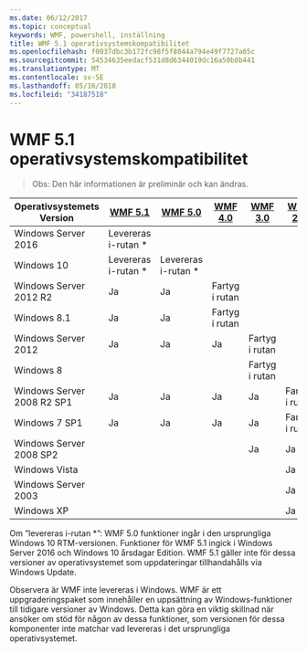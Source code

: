 ```yaml
---
ms.date: 06/12/2017
ms.topic: conceptual
keywords: WMF, powershell, inställning
title: WMF 5.1 operativsystemskompatibilitet
ms.openlocfilehash: f0037dbc3b172fc98f5f8044a794e49f7727a05c
ms.sourcegitcommit: 54534635eedacf531d8d6344019dc16a50b8b441
ms.translationtype: MT
ms.contentlocale: sv-SE
ms.lasthandoff: 05/16/2018
ms.locfileid: "34187518"
---
```

# <a name="wmf-51-operating-system-compatibility"></a>WMF 5.1 operativsystemskompatibilitet #

> Obs: Den här informationen är preliminär och kan ändras.

| Operativsystemets Version | [WMF 5.1](https://aka.ms/wmf51download) | [WMF 5.0](https://aka.ms/wmf5download) | [WMF 4.0](https://aka.ms/wmf4download) |  [WMF 3.0](https://aka.ms/wmf3download) | [WMF 2.0](https://aka.ms/wmf2download) |
| ------------------------ | ----------- | ----------- | ----------- | ------------ |  ------------- |
| Windows Server 2016 | Levereras i-rutan * |  |  |  |  |
| Windows 10 | Levereras i-rutan * | Levereras i-rutan *  | | | |
| Windows Server 2012 R2| Ja | Ja | Fartyg i rutan |  |  |
| Windows 8.1 | Ja | Ja |  Fartyg i rutan |  |  |
| Windows Server 2012 | Ja | Ja | Ja |  Fartyg i rutan | |
| Windows 8 |  |  |  | Fartyg i rutan | |
| Windows Server 2008 R2 SP1 | Ja | Ja | Ja |  Ja| Fartyg i rutan |
| Windows 7 SP1  | Ja | Ja | Ja | Ja | Fartyg i rutan |
| Windows Server 2008 SP2 | | | | Ja | Ja |
| Windows Vista | | | | | Ja |
| Windows Server 2003| | | |  | Ja |
| Windows XP | | | |  | Ja |


Om ”levereras i-rutan *”: WMF 5.0 funktioner ingår i den ursprungliga Windows 10 RTM-versionen.
Funktioner för WMF 5.1 ingick i Windows Server 2016 och Windows 10 årsdagar Edition.
WMF 5.1 gäller inte för dessa versioner av operativsystemet som uppdateringar tillhandahålls via Windows Update.


Observera är WMF inte levereras i Windows.
WMF är ett uppgraderingspaket som innehåller en uppsättning av Windows-funktioner till tidigare versioner av Windows.
Detta kan göra en viktig skillnad när ansöker om stöd för någon av dessa funktioner, som versionen för dessa komponenter inte matchar vad levereras i det ursprungliga operativsystemet.
